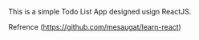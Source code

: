 This is a simple Todo List App designed usign ReactJS.

Refrence (https://github.com/mesaugat/learn-react)